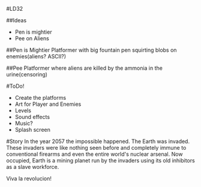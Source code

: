 #LD32

##Ideas
- Pen is mightier
- Pee on Aliens

##Pen is Mightier
Platformer with big fountain pen squirting blobs on enemies(aliens? ASCII?)

##Pee 
Platformer where aliens are killed by the ammonia in the urine(censoring)

#ToDo!
- Create the platforms
- Art for Player and Enemies
- Levels
- Sound effects
- Music?
- Splash screen

#Story
In the year 2057 the impossible happened. The Earth was invaded. These invaders were like nothing seen before and completely immune to conventional firearms and even the entire world's nuclear arsenal. Now occupied, Earth is a mining planet run by the invaders using its old inhibitors as a slave workforce.

Viva la revolucion!